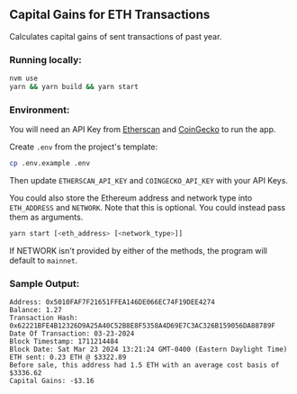 ## Capital Gains for ETH Transactions
Calculates capital gains of sent transactions of past year.

### Running locally:

```sh
nvm use
yarn && yarn build && yarn start
```

### Environment:
You will need an API Key from [Etherscan](https://docs.etherscan.io/getting-started/viewing-api-usage-statistics#creating-an-api-key) and [CoinGecko](https://docs.coingecko.com/v3.0.1/reference/setting-up-your-api-key) to run the app.

Create `.env` from the project's template:

```sh
cp .env.example .env
```
Then update `ETHERSCAN_API_KEY` and `COINGECKO_API_KEY` with your API Keys.

You could also store the Ethereum address and network type into `ETH_ADDRESS` and `NETWORK`. Note that this is optional. You could instead pass them as arguments. 

```sh
yarn start [<eth_address> [<network_type>]]
```

If NETWORK isn't provided by either of the methods, the program will default to `mainnet`.

### Sample Output:
```
Address: 0x5010FAF7F21651FFEA146DE066EC74F19DEE4274 
Balance: 1.27
Transaction Hash: 0x62221BFE4B12326D9A25A40C52B8E8F5358A4D69E7C3AC326B159056DA88789F
Date Of Transaction: 03-23-2024
Block Timestamp: 1711214484
Block Date: Sat Mar 23 2024 13:21:24 GMT-0400 (Eastern Daylight Time)
ETH sent: 0.23 ETH @ $3322.89
Before sale, this address had 1.5 ETH with an average cost basis of $3336.62
Capital Gains: -$3.16
```